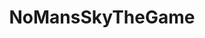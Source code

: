 ---
title: NoMansSkyTheGame
crosslinks:
- NMSCoordinateExchange
- nomanshigh
- NMSPortals
- chiliadmystery
- NoMansSkyMods
- Games
- NMS_Zoology
- wakingtitan
- NMS_Federation
- me_irl
- gaming
- EliteDangerous
- NMSSuggestions
- no_mans_sky
- spaceengine
- IAmA
- NMS_Bases
- xkcd
- NoMansSkyMyJourney
---